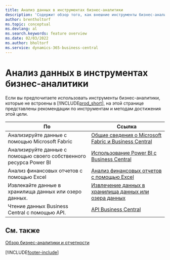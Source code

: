 ```yaml
---
title: Анализ данных в инструментах бизнес-аналитики
description: 'Содержит обзор того, как внешние инструменты бизнес-аналитики могут взаимодействовать с данными Business Central.'
author: brentholtorf
ms.topic: conceptual
ms.devlang: al
ms.search.keywords: feature overview
ms.date: 02/03/2022
ms.author: bholtorf
ms.service: dynamics-365-business-central
---
```

# Анализ данных в инструментах бизнес-аналитики

Если вы предпочитаете использовать инструменты бизнес-аналитики, которые не встроены в [!INCLUDE[prod_short](includes/prod_short.md)], на этой странице представлены рекомендации по инструментам и методам достижения этой цели.

| По | Ссылка |
| --- | --- |
|Анализируйте данные с помощью Microsoft Fabric| [Общие сведения о Microsoft Fabric и Business Central](admin-fabric.md) |
|Анализируйте данные с помощью своего собственного ресурса Power BI| [Использование Power BI с Business Central](admin-powerbi.md) |
|Анализ финансовых отчетов с помощью Excel| [Анализ финансовых отчетов с помощью Excel](finance-analyze-excel.md) |
|Извлекайте данные в хранилища данных или озеро данных. |[Извлечение данных в хранилища данных или озера данных](/dynamics365/business-central/dev-itpro/performance/performance-developer#efficient-extracts-to-data-lakes-or-data-warehouses)|
|Чтение данных Business Central с помощью API.| [API Business Central](/dynamics365/business-central/dev-itpro/api-reference/v2.0/)|

## См. также

[Обзор бизнес-аналитики и отчетности](reports-use-reports.md)


[!INCLUDE[footer-include](includes/footer-banner.md)]